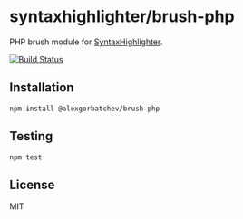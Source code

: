 # syntaxhighlighter/brush-php

PHP brush module for [SyntaxHighlighter](https://github.com/syntaxhighlighter).

[![Build Status](https://travis-ci.org/syntaxhighlighter/brush-php.svg)](https://travis-ci.org/syntaxhighlighter/brush-php)

## Installation

    npm install @alexgorbatchev/brush-php

## Testing

    npm test

## License

MIT

